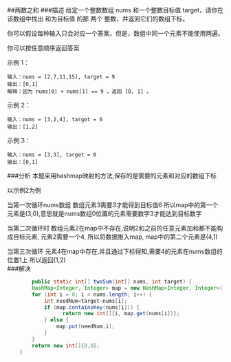 ##两数之和
###描述
给定一个整数数组 nums 和一个整数目标值 target，请你在该数组中找出 和为目标值 的那 两个 整数，并返回它们的数组下标。

你可以假设每种输入只会对应一个答案。但是，数组中同一个元素不能使用两遍。

你可以按任意顺序返回答案

示例 1：
```
输入：nums = [2,7,11,15], target = 9
输出：[0,1]
解释：因为 nums[0] + nums[1] == 9 ，返回 [0, 1] 。
```
示例 2：
```
输入：nums = [3,2,4], target = 6
输出：[1,2]
```
示例 3：
```
输入：nums = [3,3], target = 6
输出：[0,1]
```
###分析
本题采用hashmap映射的方法,保存的是需要的元素和对应的数组下标

以示例2为例

当第一次循环nums数组 数组元素3需要3才能得到目标值6 所以map中的第一个元素是(3,0),意思就是nums数组0位置的元素需要数字3才能达到目标数字

当第二次循环时 数组元素2在map中不存在,说明2和之前的任意元素加和都不能构成目标元素, 元素2需要一个4, 所以将数据推入map, map中的第二个元素是(4,1)

当第三次循环 元素4在map中存在,并且通过下标得知,需要4的元素在nums数组的位置1上 所以返回(1,2)  
###解决
```java
        public static int[] twoSum(int[] nums, int target) {
        HashMap<Integer, Integer> map = new HashMap<Integer, Integer>();
        for (int i = 0; i < nums.length; i++) {
            int needNum=target-nums[i];
            if (map.containsKey(nums[i])) {
                  return new int[]{i, map.get(nums[i])};
            } else {
                map.put(needNum,i);
            }
        }
        return new int[]{0,0};
    }
```